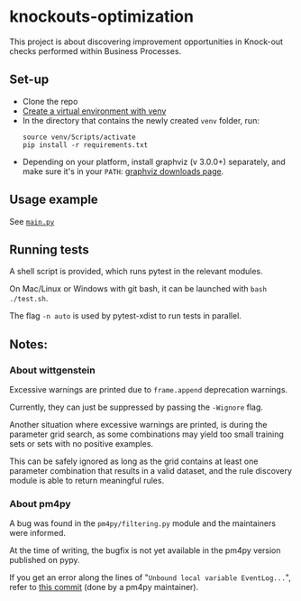 # knockouts-optimization

This project is about discovering improvement opportunities in Knock-out checks performed within Business Processes.

## Set-up

- Clone the repo
- [Create a virtual environment with venv](https://packaging.python.org/en/latest/guides/installing-using-pip-and-virtual-environments/#creating-a-virtual-environment)
- In the directory that contains the newly created `venv` folder, run:
    ```
    source venv/Scripts/activate
    pip install -r requirements.txt
    ```
- Depending on your platform, install graphviz (v 3.0.0+) separately, and make sure it's in your `PATH`:
  [graphviz downloads page](https://graphviz.org/download/#windows).

## Usage example

See [`main.py`](./main.py)

## Running tests

A shell script is provided, which runs pytest in the relevant modules.

On Mac/Linux or Windows with git bash, it can be launched with `bash ./test.sh`.

The flag `-n auto` is used by pytest-xdist to run tests in parallel.

## Notes:

### About wittgenstein

Excessive warnings are printed due to `frame.append` deprecation warnings.

Currently, they can just be suppressed by passing the `-Wignore` flag.

Another situation where excessive warnings are printed, is during the parameter grid search, as some combinations may
yield too small training sets or sets with no positive examples.

This can be safely ignored as long as the grid contains at least one parameter combination that results in a valid
dataset, and the rule discovery module is able to return meaningful rules.

### About pm4py

A bug was found in the `pm4py/filtering.py` module and the maintainers were informed.

At the time of writing, the bugfix is not yet available in the pm4py version published on pypy.

If you get an error along the lines of "`Unbound local variable EventLog...`", refer
to [this commit](https://github.com/pm4py/pm4py-core/commit/65e1f1b0bbd0747fe81eb049780874608a395d6e) (done by a pm4py
maintainer).

